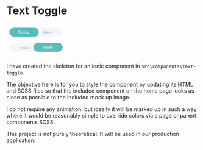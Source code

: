 # Text Toggle

![Mock Up](src/assets/imgs/mockup.png)

I have created the skeleton for an ionic component in
`src\components\text-toggle`.

The objective here is for you to style the component by updating its HTML and
SCSS files so that the included component on the home page looks as close as
possible to the included mock up image.

I do not require any animation, but ideally it will be marked up in such a way
where it would be reasonably simple to override colors via a page or parent
components SCSS.

This project is not purely theoretical. It will be used in our production
application.
